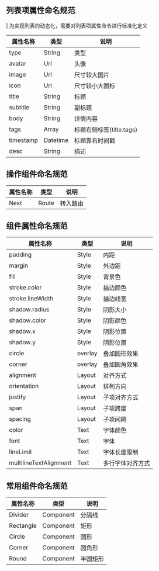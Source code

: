 ## 列表项属性命名规范
| 为实现列表的动态化，需要对列表项属性命令进行标准化定义

| 属性名称     | 类型     | 说明     |
| ----------- | -------- | -------- |
| type        | String   | 类型     |
| avatar      | Url      | 头像     |
| image       | Url      | 尺寸较大图片 |
| icon        | Url      | 尺寸较小大图标 |
| title       | String   | 标题     |
| subtitle    | String   | 副标题   |
| body        | String   | 详情内容 |
| tags        | Array    | 标题右侧标签(title.tags) |
| timestamp   | Datetime | 标题靠右时间戳  |
| desc        | String   | 描述     |


## 操作组件命名规范
| 属性名称     | 类型     | 说明     |
| -------------| -------- | --------|
| Next        | Route    | 转入路由 |


## 组件属性命名规范
| 属性名称      | 类型     | 说明     |
| -------------| -------- | -------- |
| padding      | Style    | 内距     |
| margin       | Style    | 外边距   |
| fill         | Style    | 背景色   |
| stroke.color | Style    | 描边颜色 |
| stroke.lineWidth    | Style    | 描边线宽 |
| shadow.radius| Style    | 阴影大小 |
| shadow.color | Style    | 阴影颜色 |
| shadow.x     | Style    | 阴影位置 |
| shadow.y     | Style    | 阴影位置 |
| circle       | overlay  | 叠加圆形效果 |
| corner       | overlay  | 叠加圆角效果 |
| alignment    | Layout   | 对齐方式 |
| orientation  | Layout   | 排列方向 |
| justify      | Layout   | 子项对齐方式 |
| span         | Layout   | 子项跨度 |
| spacing      | Layout   | 子项间隔 |
| color        | Text     | 字体颜色 |
| font         | Text     | 字体     |
| lineLimit    | Text     | 字体长度限制 |
| multilineTextAlignment | Text | 多行字体对齐方式 |

## 常用组件命名规范
| 属性名称      | 类型     | 说明     |
| -------------| -------- | -------- |
| Divider      | Component | 分隔线   |
| Rectangle    | Component | 矩形     |  
| Circle       | Component | 圆形     |
| Corner       | Component | 圆角形   | 
| Round        | Component | 半圆矩形 | 
